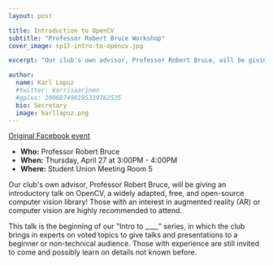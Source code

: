```yaml
---
layout: post

title: Introduction to OpenCV
subtitle: "Professor Robert Bruce Workshop"
cover_image: sp17-intro-to-opencv.jpg

excerpt: "Our club's own advisor, Professor Robert Bruce, will be giving an introductory talk on OpenCV, a widely adapted, free, and open-source computer vision library."

author:
  name: Karl Lapuz
  #twitter: karrisaarinen
  #gplus: 100687498195339762535
  bio: Secretary
  image: karllapuz.png
---
```


[Original Facebook event](https://www.facebook.com/events/436326463385019)

- **Who:** Professor Robert Bruce
- **When:** Thursday, April 27 at 3:00PM - 4:00PM
- **Where:** Student Union Meeting Room 5

Our club's own advisor, Professor Robert Bruce, will be giving an introductory talk on OpenCV, a widely adapted, free, and open-source computer vision library! Those with an interest in augmented reality (AR) or computer vision are highly recommended to attend.

This talk is the beginning of our "Intro to ____" series, in which the club brings in experts on voted topics to give talks and presentations to a beginner or non-technical audience. Those with experience are still invited to come and possibly learn on details not known before.
